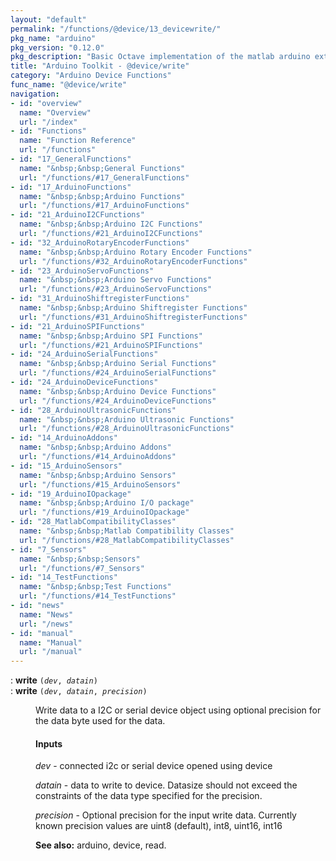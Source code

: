 ```yaml
---
layout: "default"
permalink: "/functions/@device/13_devicewrite/"
pkg_name: "arduino"
pkg_version: "0.12.0"
pkg_description: "Basic Octave implementation of the matlab arduino extension,  allowing communication to a programmed arduino board to control its  hardware."
title: "Arduino Toolkit - @device/write"
category: "Arduino Device Functions"
func_name: "@device/write"
navigation:
- id: "overview"
  name: "Overview"
  url: "/index"
- id: "Functions"
  name: "Function Reference"
  url: "/functions"
- id: "17_GeneralFunctions"
  name: "&nbsp;&nbsp;General Functions"
  url: "/functions/#17_GeneralFunctions"
- id: "17_ArduinoFunctions"
  name: "&nbsp;&nbsp;Arduino Functions"
  url: "/functions/#17_ArduinoFunctions"
- id: "21_ArduinoI2CFunctions"
  name: "&nbsp;&nbsp;Arduino I2C Functions"
  url: "/functions/#21_ArduinoI2CFunctions"
- id: "32_ArduinoRotaryEncoderFunctions"
  name: "&nbsp;&nbsp;Arduino Rotary Encoder Functions"
  url: "/functions/#32_ArduinoRotaryEncoderFunctions"
- id: "23_ArduinoServoFunctions"
  name: "&nbsp;&nbsp;Arduino Servo Functions"
  url: "/functions/#23_ArduinoServoFunctions"
- id: "31_ArduinoShiftregisterFunctions"
  name: "&nbsp;&nbsp;Arduino Shiftregister Functions"
  url: "/functions/#31_ArduinoShiftregisterFunctions"
- id: "21_ArduinoSPIFunctions"
  name: "&nbsp;&nbsp;Arduino SPI Functions"
  url: "/functions/#21_ArduinoSPIFunctions"
- id: "24_ArduinoSerialFunctions"
  name: "&nbsp;&nbsp;Arduino Serial Functions"
  url: "/functions/#24_ArduinoSerialFunctions"
- id: "24_ArduinoDeviceFunctions"
  name: "&nbsp;&nbsp;Arduino Device Functions"
  url: "/functions/#24_ArduinoDeviceFunctions"
- id: "28_ArduinoUltrasonicFunctions"
  name: "&nbsp;&nbsp;Arduino Ultrasonic Functions"
  url: "/functions/#28_ArduinoUltrasonicFunctions"
- id: "14_ArduinoAddons"
  name: "&nbsp;&nbsp;Arduino Addons"
  url: "/functions/#14_ArduinoAddons"
- id: "15_ArduinoSensors"
  name: "&nbsp;&nbsp;Arduino Sensors"
  url: "/functions/#15_ArduinoSensors"
- id: "19_ArduinoIOpackage"
  name: "&nbsp;&nbsp;Arduino I/O package"
  url: "/functions/#19_ArduinoIOpackage"
- id: "28_MatlabCompatibilityClasses"
  name: "&nbsp;&nbsp;Matlab Compatibility Classes"
  url: "/functions/#28_MatlabCompatibilityClasses"
- id: "7_Sensors"
  name: "&nbsp;&nbsp;Sensors"
  url: "/functions/#7_Sensors"
- id: "14_TestFunctions"
  name: "&nbsp;&nbsp;Test Functions"
  url: "/functions/#14_TestFunctions"
- id: "news"
  name: "News"
  url: "/news"
- id: "manual"
  name: "Manual"
  url: "/manual"
---
```

<dl class="first-deftypefn">
<dt class="deftypefn" id="index-write"><span class="category-def">: </span><span><strong class="def-name">write</strong> <code class="def-code-arguments">(<var class="var">dev</var>, <var class="var">datain</var>)</code><a class="copiable-link" href='#index-write'></a></span></dt>
<dt class="deftypefnx def-cmd-deftypefn" id="index-write-1"><span class="category-def">: </span><span><strong class="def-name">write</strong> <code class="def-code-arguments">(<var class="var">dev</var>, <var class="var">datain</var>, <var class="var">precision</var>)</code><a class="copiable-link" href='#index-write-1'></a></span></dt>
<dd><p>Write data to a I2C or serial device object
 using optional precision for the data byte used for the data.
</p>
<h4 class="subsubheading" id="Inputs">Inputs</h4>
<p><var class="var">dev</var> - connected i2c or serial device opened using device
</p>
<p><var class="var">datain</var> - data to write to device. Datasize should not exceed the constraints 
 of the data type specified for the precision.
</p>
<p><var class="var">precision</var> - Optional precision for the input write data.
 Currently known precision values are uint8 (default), int8, uint16, int16
</p>

<p><strong class="strong">See also:</strong> arduino, device, read.
 </p></dd></dl>